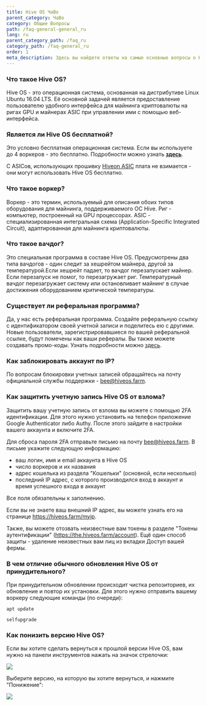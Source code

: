 ```yaml
---
title: Hive OS ЧаВо
parent_category: ЧаВо
category: Общие Вопросы
path: /faq-general-general_ru
lang: ru
parent_category_path: /faq_ru
category_path: /faq-general_ru
order: 1
meta_description: Здесь вы найдете ответы на самые основные вопросы о Hive OS.
---
```


### Что такое Hive OS?
Hive OS - это операционная система, основанная на дистрибутиве Linux Ubuntu 16.04 LTS. Её основной задачей является предоставление пользователю удобного интерфейса для майнинга криптовалюты на ригах GPU и майнерах ASIC при управлении ими с помощью веб-интерфейса.

### Является ли Hive OS бесплатной?
Это условно бесплатная операционная система. Если вы используете до 4 воркеров - это бесплатно. Подробности можно узнать **<a href="https://hiveos.farm/faq-billing_in_hive_os-billing_ru">здесь</a>**.

С ASICов, использующих прошивку <a href="https://hiveos.farm/asic">Hiveon ASIC</a> плата не взимается - они могут использовать Hive OS бесплатно.

### Что такое воркер?
Воркер - это термин, используемый для описания обоих типов оборудования для майнинга, поддерживаемого ОС Hive. Риг - компьютер, построенный на GPU процессорах. ASIC - специализированная интегральная схема (Application-Specific Integrated Circuit), адаптированная для майнинга криптовалюты.

### Что такое вачдог?
Это специальная программа в составе Hive OS. Предусмотрены два типа вачдогов - один следит за хешрейтом майнера, другой за температурой.Если хешрейт падает, то вачдог перезапускает майнер. Если перезапуск не помог, то перезагружает риг. Температурный вачдог перезагружает систему или остановливает майнинг в случае достижения оборудованием критической температуры.

### Существует ли реферальная программа?
Да, у нас есть реферальная программа. Создайте реферальную ссылку с идентификатором своей учетной записи и поделитесь ею с другими. Новые пользователи, зарегистрировавшиеся по вашей реферальной ссылке, будут помечены как ваши рефералы. Вы также можете создавать промо-коды. Узнать подробности можно <a href="https://hiveos.farm/pricing/">здесь</a>.

### Как заблокировать аккаунт по IP?
По вопросам блокировки учетных записей обращайтесь на почту официальной службы поддержки - bee@hiveos.farm.

### Как защитить учетную запись Hive OS от взлома?
Защитить вашу учетную запись от взлома вы можете с помощью 2FA идентификации.
Для этого нужно установить на телефон приложение Google Authenticator либо Authy. После этого зайдите в настройки вашего аккаунта и включите 2FA.

Для сброса пароля 2FA отправьте письмо на почту bee@hiveos.farm. В письме укажите следующую информацию:

- ваш логин, имя и email аккаунта в Hive OS
- число воркеров и их названия
- адрес кошелька из раздела "Кошельки" (основной, если несколько)
- последний IP адрес, с которого производился вход в аккаунт и время успешного входа в аккаунт

Все поля обязательны к заполнению.

Если вы не знаете ваш внешний IP адрес, вы можете узнать его на странице https://hiveos.farm/myip.

Также, вы можете отозвать неизвестные вам токены в разделе "Токены аутентификации" (https://the.hiveos.farm/account). Ещё один способ защиты - удаление неизвестных вам лиц из вкладки Доступ вашей фермы.

### В чем отличие обычного обновления Hive OS от принудительного?
При принудительном обновлении происходит чистка репозиториев, их обновление и повтор их установки. Для этого нужно отправить вашему воркеру следующие команды (по очереди):

`apt update`

`selfupgrade`

### Как понизить версию Hive OS?
Если вы хотите сделать вернуться к прошлой версии Hive OS,
вам нужно на панели инструментов нажать на значок стрелочки:

<img src="https://lbd.hiveos.farm/kbase/images/faqgeneral/1.png" />

Выберите версию, на которую вы хотите вернуться, и нажмите "Понижение":

<img
  src="https://github.com/minershive/hiveon-kb/raw/master/images\faqgeneral\2.png?sanitize=true" data-canonical-src="https://github.com/minershive/hiveon-kb/raw/master/images\faqgeneral\2.png"
  />
